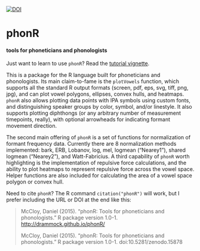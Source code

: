 [![DOI](https://zenodo.org/badge/5824/drammock/phonR.svg)](http://dx.doi.org/10.5281/zenodo.15878)

# phonR
#### tools for phoneticians and phonologists

Just want to learn to use `phonR`? Read the [tutorial vignette](http://drammock.github.io/phonR).

This is a package for the R language built for phoneticians and phonologists. Its main claim-to-fame is the `plotVowels` function, which supports all the standard R output formats (screen, pdf, eps, svg, tiff, png, jpg), and can plot vowel polygons, ellipses, convex hulls, and heatmaps. `phonR` also allows plotting data points with IPA symbols using custom fonts, and distinguishing speaker groups by color, symbol, and/or linestyle. It also supports plotting diphthongs (or any arbitrary number of measurement timepoints, really), with optional arrowheads for indicating formant movement direction.
 
The second main offering of `phonR` is a set of functions for normalization of formant frequency data. Currently there are 8 normalization methods implemented: bark, ERB, Lobanov, log, mel, logmean (“Nearey1”), shared logmean (“Nearey2”), and Watt-Fabricius. A third capability of `phonR` worth highlighting is the implementation of repulsive force calculations, and the ability to plot heatmaps to represent repulsive force across the vowel space. Helper functions are also included for calculating the area of a vowel space polygon or convex hull.

Need to cite `phonR`? The R command `citation("phonR")` will work, but I prefer including the URL or DOI at the end like this:

> McCloy, Daniel (2015). “phonR: Tools for phoneticians and phonologists.” R package version 1.0-1. http://drammock.github.io/phonR/
>
> McCloy, Daniel (2015). “phonR: Tools for phoneticians and phonologists.” R package version 1.0-1. doi:10.5281/zenodo.15878
